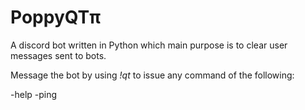 # PoppyQTπ
A discord bot written in Python which main purpose is to clear user messages sent to bots.

Message the bot by using _!qt <command>_ to issue any command of the following:

  -help
  -ping
